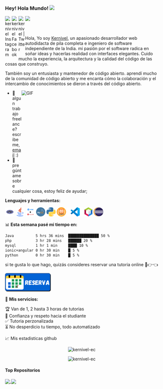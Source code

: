 
### Hey! Hola Mundo! <img src="https://media.giphy.com/media/hvRJCLFzcasrR4ia7z/giphy.gif" width="25px">
<a href="https://www.instagram.com/kernivel">
  <img align="left" alt="kernivel Instagram" width="22px" src="https://raw.githubusercontent.com/hussainweb/hussainweb/main/icons/instagram.png" />
</a>
<a href="https://www.facebook.com/kernivel">
  <img align="left" alt="kernivel Facebook" width="22px" src="https://www.facebook.com/images/fb_icon_325x325.png" />
</a>
<a href="https://twitter.com/kernivel">
  <img align="left" alt="kernivel | Twitter" width="22px" src="https://raw.githubusercontent.com/peterthehan/peterthehan/master/assets/twitter.svg" />
</a>

![](https://visitor-badge.glitch.me/badge?page_id=kernivel-ec.kernivel-ec)

<br />

Hola, Yo soy [Kernivel](https://direct.me/kernivel), un apasionado desarrollador web autodidacta de pila completa e ingeniero de software independiente de la India. mi pasión por el software radica en soñar ideas y hacerlas realidad con interfaces elegantes. Cuido mucho la experiencia, la arquitectura y la calidad del código de las cosas que construyo.

También soy un entusiasta y mantenedor de código abierto. aprendí mucho de la comunidad de código abierto y me encanta cómo la colaboración y el intercambio de conocimientos se dieron a través del código abierto.


  <img align="right" alt="GIF" src="https://github.com/abhisheknaiidu/abhisheknaiidu/blob/master/code.gif?raw=true" width="450" height="320" />
  
- 💼 algun trabajo freelance? escribeme, [email](mailto:kernivel@gmail.com) :)
- 💬 pregúntame sobre cualquier cosa, estoy feliz de ayudar;

**Lenguajes y herramientas:**  

<code><img height="30" src="https://raw.githubusercontent.com/Kernivel-ec/Kernivel-ec/main/img/php.png"></code>
<code><img height="30" src="https://raw.githubusercontent.com/Kernivel-ec/Kernivel-ec/main/img/java.png"></code>
<code><img height="30" src="https://raw.githubusercontent.com/Kernivel-ec/Kernivel-ec/main/img/ionic_angular.png"></code>
<code><img height="30" src="https://raw.githubusercontent.com/Kernivel-ec/Kernivel-ec/main/img/Mysql.png"></code>
<code><img height="30" src="https://raw.githubusercontent.com/Kernivel-ec/Kernivel-ec/main/img/Python.png"></code>
<code><img height="30" src="https://raw.githubusercontent.com/Kernivel-ec/Kernivel-ec/main/img/xampp.png"></code>
<code><img height="30" src="https://raw.githubusercontent.com/Kernivel-ec/Kernivel-ec/main/img/vscode.png"></code>
<code><img height="30" src="https://raw.githubusercontent.com/Kernivel-ec/Kernivel-ec/main/img/netBeans.png"></code>
<code><img height="30" src="https://raw.githubusercontent.com/Kernivel-ec/Kernivel-ec/419e94ae79edb5a6bb006ebfcdee5681b35b738f/img/eclipse-11.svg"></code>

📊 **Esta semana pasé mi tiempo en:**
<!--START_SECTION:waka-->

```text
Java          5 hrs 36 mins  ██████████████ 50 %
php           3 hr 28 mins   ██████ 20 %
mysql         1 hr 1 min     ████ 10 %
ionic+angular 0 hr 30 min    █ 5 %
python        0 hr 30 min    █ 5 %
```

<!--END_SECTION:waka-->

si te gusta lo que hago, quizás consideres reservar una tutoria online 🥺👉👈

<a href="https://bit.ly/3KwxG2C" target="_blank"><img src="https://raw.githubusercontent.com/Kernivel-ec/Kernivel-ec/main/img/boton-reserva-b.png" alt="Buy Me A Coffee" width="150" ></a>

🚧 **Mis servicios:**
<!-- TODO-IST:START -->
🏆  Van de 1, 2 hasta 3 horas de tutorias           
🌸  Confianza y respeto hacia el studiante           
✅  Tutoria perzonalizada           
⏳  No desperdicio tu tiempo, todo automatizado
<!-- TODO-IST:END -->


📈 Mis estadisticas github

<p align="center"> <img src="https://github-readme-stats.vercel.app/api?username=kernivel-ec&show_icons=true&theme=gotham" alt="kernivel-ec" />
<p align="center"> <img src="https://github-readme-stats.vercel.app/api?username=kernivel-ec&show_icons=true&theme=gotham" alt="kernivel-ec" />
  
  #### Top Repositorios

<a href="https://bit.ly/3y3X659">
  <img align="center" src="https://github-readme-stats.vercel.app/api/pin/?username=kernivel-ec&repo=ContarVocalesConsonates&theme=gotham" />
</a>
  
<a href="https://bit.ly/3LGj9Tb">
  <img align="center" src="https://github-readme-stats.vercel.app/api/pin/?username=kernivel-ec&repo=burbuja&theme=gotham" />
</a>
  
